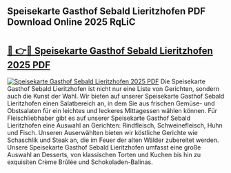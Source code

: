 ## Speisekarte Gasthof Sebald Lieritzhofen PDF Download Online 2025 RqLiC

# <h2><a href="http://gcari6k.nevu.top/?p=Speisekarte+Gasthof+Sebald+Lieritzhofen">🔗 👉🔴 Speisekarte Gasthof Sebald Lieritzhofen 2025 PDF</a></h2>

[![Speisekarte Gasthof Sebald Lieritzhofen 2025 PDF](https://i.imgur.com/dBaPXMq.png)](http://gcari6k.nevu.top/?p=Speisekarte+Gasthof+Sebald+Lieritzhofen)
Die Speisekarte Gasthof Sebald Lieritzhofen ist nicht nur eine Liste von Gerichten, sondern auch die Kunst der Wahl. Wir bieten auf unserer Speisekarte Gasthof Sebald Lieritzhofen einen Salatbereich an, in dem Sie aus frischen Gemüse- und Obstsalaten für ein leichtes und leckeres Mittagessen wählen können. Für Fleischliebhaber gibt es auf unserer Speisekarte Gasthof Sebald Lieritzhofen eine Auswahl an Gerichten: Rindfleisch, Schweinefleisch, Huhn und Fisch. Unseren Auserwählten bieten wir köstliche Gerichte wie Schaschlik und Steak an, die im Feuer der alten Wälder zubereitet werden. Unsere Speisekarte Gasthof Sebald Lieritzhofen umfasst eine große Auswahl an Desserts, von klassischen Torten und Kuchen bis hin zu exquisiten Crème Brûlée und Schokoladen-Balinas.
